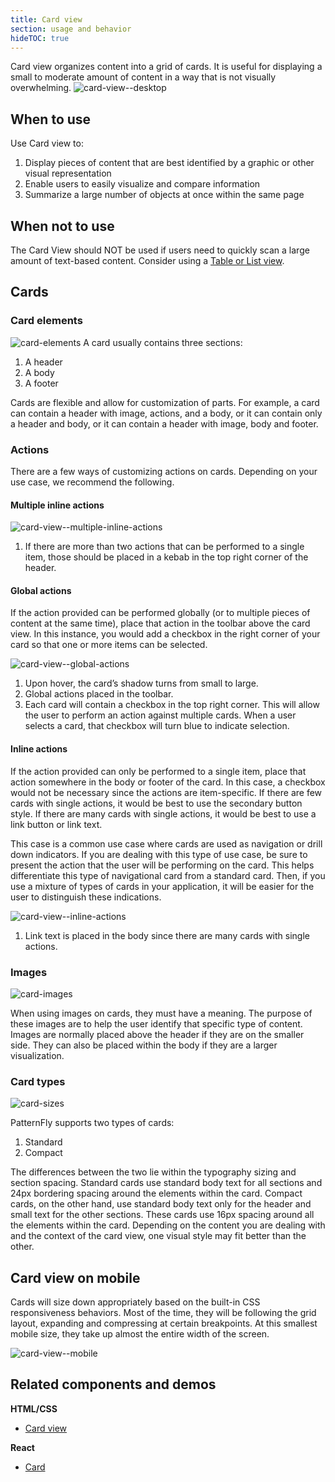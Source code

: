 ```yaml
---
title: Card view
section: usage and behavior
hideTOC: true
---
```

Card view organizes content into a grid of cards. It is useful for displaying a small to moderate amount of content in a way that is not visually overwhelming.
![card-view--desktop](./img/card-view-desktop.png)

## When to use
Use Card view to:
1. Display pieces of content that are best identified by a graphic or other visual representation
2. Enable users to easily visualize and compare information
3. Summarize a large number of objects at once within the same page

## When not to use
The Card View should NOT be used if users need to quickly scan a large amount of text-based content. Consider using a [Table or List view](/design-guidelines/usage-and-behavior/lists-and-tables).

## Cards

### Card elements
![card-elements](./img/card-elements.png)
A card usually contains three sections:
1. A header
2. A body
3. A footer

Cards are flexible and allow for customization of parts. For example, a card can contain a header with image, actions, and a body, or it can contain only a header and body, or it can contain a header with image, body and footer.

### Actions
There are a few ways of customizing actions on cards. Depending on your use case, we recommend the following.

#### Multiple inline actions
![card-view--multiple-inline-actions](./img/card-view-multiple-inline-actions.png)

1. If there are more than two actions that can be performed to a single item, those should be placed in a kebab in the top right corner of the header.

#### Global actions
If the action provided can be performed globally (or to multiple pieces of content at the same time), place that action in the toolbar above the card view. In this instance, you would add a checkbox in the right corner of your card so that one or more items can be selected.

![card-view--global-actions](./img/card-view-global-actions.png)

1. Upon hover, the card’s shadow turns from small to large.
2. Global actions placed in the toolbar.
3. Each card will contain a checkbox in the top right corner. This will allow the user to perform an action against multiple cards. When a user selects a card, that checkbox will turn blue to indicate selection.

#### Inline actions
If the action provided can only be performed to a single item, place that action somewhere in the body or footer of the card. In this case, a checkbox would not be necessary since the actions are item-specific. If there are few cards with single actions, it would be best to use the secondary button style. If there are many cards with single actions, it would be best to use a link button or link text.

This case is a common use case where cards are used as navigation or drill down indicators. If you are dealing with this type of use case, be sure to present the action that the user will be performing on the card. This helps differentiate this type of navigational card from a standard card. Then, if you use a mixture of types of cards in your application, it will be easier for the user to distinguish these indications.

![card-view--inline-actions](./img/card-view-inline-actions.png)

1. Link text is placed in the body since there are many cards with single actions.

### Images
![card-images](./img/card-images.png)

When using images on cards, they must have a meaning. The purpose of these images are to help the user identify that specific type of content. Images are normally placed above the header if they are on the smaller side. They can also be placed within the body if they are a larger visualization.

### Card types
![card-sizes](./img/card-sizes.png)

PatternFly supports two types of cards:
1. Standard
2. Compact

The differences between the two lie within the typography sizing and section spacing. Standard cards use standard body text for all sections and 24px bordering spacing around the elements within the card. Compact cards, on the other hand, use standard body text only for the header and small text for the other sections. These cards use 16px spacing around all the elements within the card. Depending on the content you are dealing with and the context of the card view, one visual style may fit better than the other.

## Card view on mobile
Cards will size down appropriately based on the built-in CSS responsiveness behaviors. Most of the time, they will be following the grid layout, expanding and compressing at certain breakpoints. At this smallest mobile size, they take up almost the entire width of the screen.

![card-view--mobile](./img/card-view-mobile.png)

## Related components and demos
**HTML/CSS**
* [Card view](/documentation/core/demos/cardview)

**React**
* [Card](/documentation/react/components/card)
